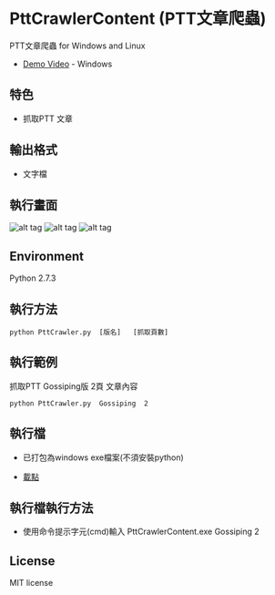 # PttCrawlerContent (PTT文章爬蟲)

PTT文章爬蟲 for Windows and Linux
* [Demo Video](https://www.youtube.com/watch?v=Caqxj8uci9M&feature=youtu.be) - Windows

## 特色
* 抓取PTT 文章

## 輸出格式
* 文字檔

## 執行畫面
![alt tag](http://i.imgur.com/r4dkGtC.jpg)
![alt tag](http://i.imgur.com/pgNjE6n.jpg)
![alt tag](http://i.imgur.com/rS5eIi7.jpg)

## Environment
Python 2.7.3

## 執行方法
```
python PttCrawler.py  [版名]   [抓取頁數]
```
 
## 執行範例
抓取PTT Gossiping版 2頁 文章內容
```
python PttCrawler.py  Gossiping  2 
```
  
## 執行檔
* 已打包為windows exe檔案(不須安裝python)

* [載點](https://app.box.com/s/2pqgljfr325uaozcoq2t8y64bp85ibdu)

## 執行檔執行方法
* 使用命令提示字元(cmd)輸入 PttCrawlerContent.exe Gossiping 2 
  
## License
MIT license
